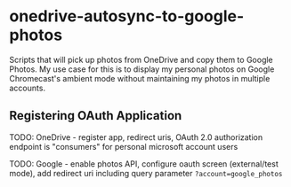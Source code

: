 # onedrive-autosync-to-google-photos

Scripts that will pick up photos from OneDrive and copy them to Google Photos. My use case for this 
is to display my personal photos on Google Chromecast's ambient mode without maintaining my photos 
in multiple accounts.

## Registering OAuth Application

TODO: OneDrive - register app, redirect uris, OAuth 2.0 authorization endpoint is "consumers" for 
personal microsoft account users

TODO: Google - enable photos API, configure oauth screen (external/test mode), add redirect uri 
including query parameter `?account=google_photos`